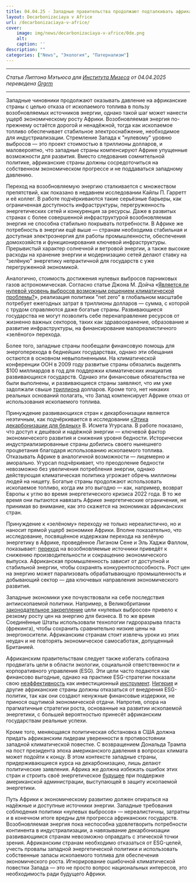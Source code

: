 ```yaml
---
title: 04.04.25 - Западные правительства продолжают подталкивать африканские страны к декарбонизации
layout: Decarbonizaciaya v Africe
url: /decarbonizaciaya-v-africe/
cover:
    image: img/news/decarbonizaciaya-v-africe/0de.png
    alt: 
    caption: ''
description: ""
categories: ["News", "Экология", "Патернализм"]
---
```

-----

*Статья Липтона Мэтьюса для [Института Мизеса](https://mises.org/mises-wire/western-officials-continue-push-african-nations-decarbonize) от 04.04.2025 переведена [Grgrm](https://yakihonne.com/users/npub1qzr3j58q0gwfhqdj33pc8wtfaj9ffn7nrdt6p7p7tvn0qrf7e0wsggv43p "Nostr")*

-----

Западные чиновники продолжают оказывать давление на африканские страны с целью отказа от ископаемого топлива в пользу возобновляемых источников энергии, однако такой шаг может нанести ущерб экономическому росту Африки. Возобновляемая энергия по-прежнему остаётся дорогой и ненадёжной, тогда как ископаемое топливо обеспечивает стабильное электроснабжение, необходимое для индустриализации. Стремление Запада к "нулевому" уровню выбросов — это проект стоимостью в триллионы долларов, и маловероятно, что западные страны компенсируют Африке упущенные возможности для развития. Вместо следования сомнительной политике, африканские страны должны сосредоточиться на собственном экономическом прогрессе и не поддаваться западному давлению.

Переход на возобновляемую энергию сталкивается с множеством препятствий, как показано в недавнем исследовании Кайлы П. Гарретт и её коллег. В работе подчёркиваются такие серьёзные барьеры, как ограниченная доступность инфраструктуры, перегруженность энергетических сетей и конкуренция за ресурсы. Даже в развитых странах с более совершенной инфраструктурой возобновляемая энергия не способна стабильно покрывать потребности. В Африке же потребность в энергии ещё выше — странам необходима стабильная и доступная электроэнергия для работы промышленности, обеспечения домохозяйств и функционирования ключевой инфраструктуры. Прерывистый характер солнечной и ветровой энергии, а также высокие расходы на хранение энергии и модернизацию сетей делают ставку на "зелёную" энергетику непрактичной для государств с уже перегруженной экономикой.

Аналогично, стоимость достижения нулевых выбросов парниковых газов астрономическая. Согласно статье Джона М. Дойча «[Является ли нулевой уровень выбросов возможным решением климатической проблемы?](https://ceepr.mit.edu/workingpaper/research-commentary-is-net-zero-a-possible-solution-to-the-climate-problem/#:~:text=This%20commentary%20explains%20why%20achieving,easily%20described%20in%20econometric%20models.)», реализация политики "net zero" в глобальном масштабе потребует ежегодных затрат в триллионы долларов — сумма, с которой с трудом справляются даже богатые страны. Развивающиеся государства не могут позволить себе перенаправление ресурсов от жизненно важных секторов, таких как здравоохранение, образование и развитие инфраструктуры, на финансирование малореалистичного «зелёного» перехода.

Более того, западные страны пообещали финансовую помощь для энергоперехода в беднейших государствах, однако эти обещания остаются в основном невыполненными. На климатической конференции ООН в 2009 году развитые страны обязались выделять $100 миллиардов в год для поддержки климатических инициатив развивающихся государств. Однако эти финансовые обязательства не были выполнены, и развивающиеся страны заявляют, что им уже задолжали свыше [триллиона](https://ceepr.mit.edu/wp-content/uploads/2023/10/MIT-CEEPR-RC-2023-05.pdf) долларов. Кроме того, нет никаких реальных оснований полагать, что Запад компенсирует Африке отказ от использования ископаемого топлива.

Принуждение развивающихся стран к декарбонизации является неэтичным, как подчёркивается в исследовании [«Этика декарбонизации для бедных»](https://www.thegwpf.org/content/uploads/2024/10/Ugursal-NetZero-Developing-World-.pdf) В. Исмета Угурсала. В работе показано, что доступ к дешёвой и надёжной энергии — ключевой фактор экономического развития и снижения уровня бедности. Исторически индустриализированные страны добились своего нынешнего процветания благодаря использованию ископаемого топлива. Отказывать Африке в аналогичной возможности — лицемерно и аморально. Угурсал подчёркивает, что преодоление бедности невозможно без увеличения потребления энергии, однако действующая климатическая политика угрожает обречь миллионы людей на нищету. Богатые страны продолжают использовать ископаемое топливо, когда им это выгодно — как, например, возврат Европы к углю во время энергетического кризиса 2022 года. В то же время они пытаются навязать Африке энергетические ограничения, не принимая во внимание, как это скажется на экономиках африканских стран.

Принуждение к «зелёному» переходу не только нереалистично, но и наносит прямой ущерб экономике Африки. Вполне показательно, что исследование, посвящённое издержкам перехода на зелёную энергетику в Африке, проведённое Лиганом Сене и Эль Хаджи Фаллом, показывает: [переход](https://onlinelibrary.wiley.com/doi/10.1111/1467-8268.12784) на возобновляемые источники приведёт к снижению производительности и сокращению экономического выпуска. Африканская промышленность зависит от доступной и стабильной энергии, чтобы сохранять конкурентоспособность. Рост цен на энергию может парализовать обрабатывающую промышленность и добывающий сектор — два ключевых направления экономического развития.

Западные экономики уже почувствовали на себе последствия антиископаемой политики. Например, в Великобритании [законодательное закрепление](https://assets.realclear.com/files/2023/12/2321_2320_realclear-report-rupert-darwall-v7_1.pdf) цели «нулевых выбросов» привело к резкому росту цен на энергию для бизнеса. В то же время Соединённые Штаты использовали технологии гидроразрыва пласта (фрекинга), чтобы сохранить сравнительно низкие цены на энергоносители. Африканским странам стоит извлечь уроки из этих неудач и не повторять экономическое самосаботаж, допущенный Британией.

Африканским правительствам следует также избегать соблазна продвигать цели в области экологии, социальной ответственности и корпоративного управления (ESG). Эти цели часто подаются как финансово выгодные, однако на практике ESG-стратегии показали свою [неэффективность](https://www.realclearenergy.org/articles/2022/12/27/2022_the_year_esg_fell_to_earth_872040.html?mc_cid=81e41dadde&mc_eid=507359dcc2) как инвестиционный [инструмент](https://www.city-journal.org/article/the-esg-bubble-is-bursting). [Нигерия](https://www.reuters.com/world/africa/nigeria-gives-businesses-four-years-adopt-eco-friendly-reporting-standards-2024-03-22/#:~:text=Nigeria%20gives%20businesses%20four%20years%20to%20adopt%20eco%2Dfriendly%20reporting%20standards,-By%20Isaac%20Anyaogu&text=LAGOS%2C%20March%2022%20(Reuters),four%20years%20or%20face%20sanctions.) и другие африканские страны должны отказаться от внедрения ESG-политик, так как они создают ненужные финансовые издержки, не принося ощутимой экономической отдачи. Напротив, опора на прагматичные стратегии роста, основанные на развитии ископаемой энергетики, с большей вероятностью принесёт африканским государствам реальные успехи.

Кроме того, меняющаяся политическая обстановка в США должна придать африканским лидерам уверенности в противостоянии западной климатической повестке. С возвращением Дональда Трампа на пост президента эпоха американского давления в вопросах климата может подойти к концу. В этом контексте западные страны, придерживающиеся курса на декарбонизацию, лишь делают политические заявления. Африка же должна избежать ошибок этих стран и строить своё энергетическое [будущее](https://energychamber.org/aec-endorses-u-s-energy-secretary-chris-wrights-support-for-african-energy-independence/) при поддержке американской администрации, выступающей в защиту ископаемой энергетики.

Путь Африки к экономическому развитию должен опираться на надёжные и доступные источники энергии. Западные требования соблюдения политики «нулевых выбросов» — нереалистичны, затратны и в конечном итоге вредны для прогресса африканских государств. Возобновляемая энергия пока неспособна удовлетворить потребности континента в индустриализации, а навязывание декарбонизации развивающимся странам невозможно оправдать с этической точки зрения. Африканским странам необходимо отказаться от ESG-целей, учесть провалы западной энергетической политики и использовать собственные запасы ископаемого топлива для обеспечения экономического роста. Игнорирование ошибочной климатической повестки Запада — это не просто вопрос национальных интересов, это необходимость ради будущего Африки.